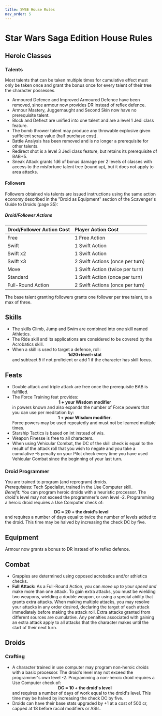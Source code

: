 ```yaml
---
title: SWSE House Rules
nav_order: 5
---
```


# Star Wars Saga Edition House Rules

## Heroic Classes

### Talents
Most talents that can be taken multiple times for cumulative effect must only be taken once and grant the bonus once for every talent of their tree the character possesses.
- Armoured Defence and Improved Armoured Defence have been removed, since armour now provides DR instead of reflex defence.
- Armour Mastery, Juggernaught and Second Skin now have no prerequisite talent.
- Block and Deflect are unified into one talent and are a level 1 Jedi class feature.
- The bomb thrower talent may produce any throwable explosive given sufficient scrap value (half purchase cost).
- Battle Analysis has been removed and is no longer a prerequisite for other talents.
- Redirect shot is a level 3 Jedi class feature, but retains its prerequisite of BAB+5.
- Sneak Attack grants 1d6 of bonus damage per 2 levels of classes with access to the misfortune talent tree (round up), but it does not apply to area attacks.

#### Followers
Followers obtained via talents are issued instructions using the same action economy described in the "Droid as Equipment" section of the Scavenger's Guide to Droids (page 35):

##### Droid/Follower Actions

| Drod/Follower Action Cost | Player Action Cost |
|:--------------------------|:-------------------|
| Free | 1 Free Action |
| Swift | 1 Swift Action |
| Swift x2 | 1 Swift Action |
| Swift x3 | 2 Swift Actions (once per turn) |
| Move | 1 Swift Action (twice per turn) |
| Standard | 1 Swift Action (once per turn) |
| Full-Round Action | 2 Swift Actions (once per turn) |

The base talent granting followers grants one follower per tree talent, to a max of three.

## Skills
* The skills Climb, Jump and Swim are combined into one skill named Athletics.
* The Ride skill and its applications are considered to be covered by the Acrobatics skill.
* When a skill is used to target a defence, roll: <center><strong>1d20+level+stat</strong></center> and subtract 5 if not proficient or add 1 if the character has skill focus.

## Feats
- Double attack and triple attack are free once the prerequisite BAB is fulfilled.
- The Force Training feat provides: <center><strong>1 + your Wisdom modifier</strong></center> in powers known and also expands the number of Force powers that you can use per meditation by: <center><strong>1 + your Wisdom modifier</strong>.</center> Force powers may be used repeatedly and must not be learned multiple times.
- Starship Tactics is based on int instead of wis.
- Weapon Finesse is free to all characters.
- When using Vehicular Combat, the DC of the skill check is equal to the result of the attack roll that you wish to negate and you take a cumulative -5 penalty on your Pilot check every time you have used Vehicular Combat since the beginning of your last turn.

### Droid Programmer
You are trained to program (and reprogram) droids.<br>
*Prerequisites:* Tech Specialist, trained in the Use Computer skill.<br>
*Benefit:* You can program heroic droids with a heuristic processor. The droid's level may not exceed the programmer's own level -2. Programming a heroic droid requires a Use Computer check of: <center><strong>DC = 20 + the droid's level</strong></center> and requires a number of days equal to twice the number of levels added to the droid. This time may be halved by increasing the check DC by five.

## Equipment
Armour now grants a bonus to DR instead of to reflex defence.

## Combat
* Grapples are determined using opposed acrobatics and/or athletics checks.
* **Full Attack:** As a Full-Round Action, you can *move up to your speed and* make more than one attack. To gain extra attacks, you must be wielding two weapons, wielding a double weapon, or using a special ability that grants extra attacks. When making multiple attacks, you may resolve your attacks in any order desired, declaring the target of each attack immediately before making the attack roll. Extra attacks granted from different sources are cumulative. Any penalties associated with gaining an extra attack apply to all attacks that the character makes until the start of their next turn.

## Droids

### Crafting
* A character trained in use computer may program non-heroic droids with a basic processor. The droid's level may not exceed the programmer's own level -2. Programming a non-heroic droid requires a Use Computer check of: <center><strong>DC = 10 + the droid's level</strong></center> and requires a number of days of work equal to the droid's level. This time may be halved by increasing the check DC by five.
* Droids can have their base stats upgraded by +1 at a cost of 500 cr, capped at 18 before racial modifiers or ASIs.
